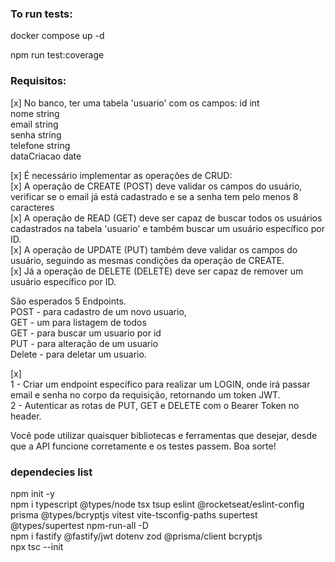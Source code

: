 ### To run tests:

docker compose up -d

npm run test:coverage

### Requisitos:

[x] No banco, ter uma tabela 'usuario' com os campos:
id int  
nome string  
email string  
senha string  
telefone string  
dataCriacao date

[x] É necessário implementar as operações de CRUD:  
[x] A operação de CREATE (POST) deve validar os campos do usuário, verificar se o email já está cadastrado e se a senha tem pelo menos 8 caracteres  
[x] A operação de READ (GET) deve ser capaz de buscar todos os usuários cadastrados na tabela 'usuario' e também buscar um usuário específico por ID.  
[x] A operação de UPDATE (PUT) também deve validar os campos do usuário, seguindo as mesmas condições da operação de CREATE.  
[x] Já a operação de DELETE (DELETE) deve ser capaz de remover um usuário específico por ID.

São esperados 5 Endpoints.  
POST - para cadastro de um novo usuario,  
GET - um para listagem de todos  
GET - para buscar um usuario por id  
PUT - para alteração de um usuario  
Delete - para deletar um usuario.

[x]  
1 - Criar um endpoint específico para realizar um LOGIN, onde irá passar email e senha no corpo da requisição, retornando um token JWT.  
2 - Autenticar as rotas de PUT, GET e DELETE com o Bearer Token no header.

Você pode utilizar quaisquer bibliotecas e ferramentas que desejar, desde que a API funcione corretamente e os testes passem. Boa sorte!

### dependecies list

npm init -y  
npm i typescript @types/node tsx tsup eslint @rocketseat/eslint-config prisma @types/bcryptjs vitest vite-tsconfig-paths supertest @types/supertest npm-run-all -D  
npm i fastify @fastify/jwt dotenv zod @prisma/client bcryptjs  
npx tsc --init
